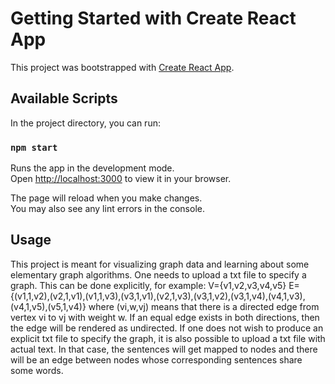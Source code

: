 # Getting Started with Create React App

This project was bootstrapped with [Create React App](https://github.com/facebook/create-react-app).

## Available Scripts

In the project directory, you can run:

### `npm start`

Runs the app in the development mode.\
Open [http://localhost:3000](http://localhost:3000) to view it in your browser.

The page will reload when you make changes.\
You may also see any lint errors in the console.

## Usage

This project is meant for visualizing graph data and learning about some elementary graph algorithms.
One needs to upload a txt file to specify a graph. This can be done explicitly, for example:
V={v1,v2,v3,v4,v5}
E={(v1,1,v2),(v2,1,v1),(v1,1,v3),(v3,1,v1),(v2,1,v3),(v3,1,v2),(v3,1,v4),(v4,1,v3),(v4,1,v5),(v5,1,v4)}
where (vi,w,vj) means that there is a directed edge from vertex vi to vj with weight w. If an equal edge exists in both directions, then the edge will be rendered as undirected.
If one does not wish to produce an explicit txt file to specify the graph, it is also possible to upload a txt file with actual text. In that case, the sentences will get mapped to nodes and there will be an edge between nodes whose corresponding sentences share some words.
